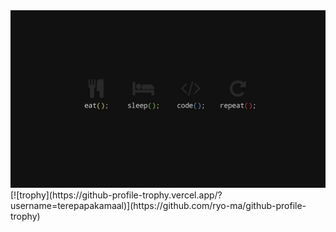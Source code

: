 <img src="banner.webp">
[![trophy](https://github-profile-trophy.vercel.app/?username=terepapakamaal)](https://github.com/ryo-ma/github-profile-trophy)

<!--
**terepapakamaal/terepapakamaal** is a ✨ _special_ ✨ repository because its `README.md` (this file) appears on your GitHub profile.

Here are some ideas to get you started:

- 🔭 I’m currently working on ...
- 🌱 I’m currently learning ...
- 👯 I’m looking to collaborate on ...
- 🤔 I’m looking for help with ...
- 💬 Ask me about ...
- 📫 How to reach me: ...
- 😄 Pronouns: ...
- ⚡ Fun fact: ...
-->
